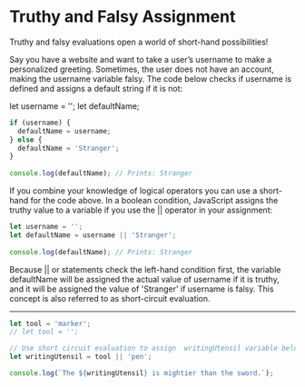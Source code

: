 # Truthy and Falsy Assignment
Truthy and falsy evaluations open a world of short-hand possibilities!

Say you have a website and want to take a user’s username to make a personalized greeting. Sometimes, the user does not have an account, making the username variable falsy. The code below checks if username is defined and assigns a default string if it is not:

let username = '';
let defaultName;

```js 
if (username) {
  defaultName = username;
} else {
  defaultName = 'Stranger';
}
 
console.log(defaultName); // Prints: Stranger
```
If you combine your knowledge of logical operators you can use a short-hand for the code above. In a boolean condition, JavaScript assigns the truthy value to a variable if you use the || operator in your assignment:

```js
let username = '';
let defaultName = username || 'Stranger';
 
console.log(defaultName); // Prints: Stranger
```

Because || or statements check the left-hand condition first, the variable defaultName will be assigned the actual value of username if it is truthy, and it will be assigned the value of 'Stranger' if username is falsy. This concept is also referred to as short-circuit evaluation.

***

```js
let tool = 'marker';
// let tool = '';

// Use short circuit evaluation to assign  writingUtensil variable below:
let writingUtensil = tool || 'pen';

console.log(`The ${writingUtensil} is mightier than the sword.`);
```